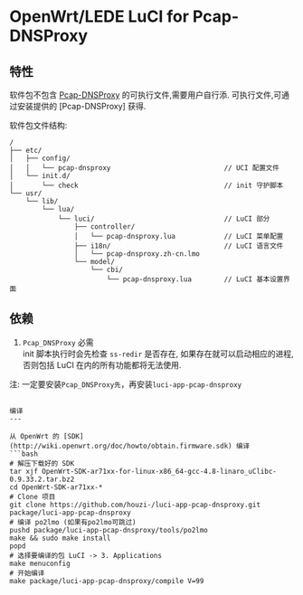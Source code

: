 OpenWrt/LEDE LuCI for Pcap-DNSProxy
===

特性
---

软件包不包含 [Pcap-DNSProxy](https://github.com/wongsyrone/openwrt-Pcap_DNSProxy) 的可执行文件,需要用户自行添.
可执行文件,可通过安装提供的 [Pcap-DNSProxy] 获得.  

软件包文件结构:
```
/
├── etc/
│   ├── config/
│   │   └── pcap-dnsproxy                            // UCI 配置文件
│   └── init.d/
│       └── check                                    // init 守护脚本
└── usr/
    └── lib/
        └── lua/
            └── luci/                                // LuCI 部分
                ├── controller/
                │   └── pcap-dnsproxy.lua            // LuCI 菜单配置
                ├── i18n/                            // LuCI 语言文件
                │   └── pcap-dnsproxy.zh-cn.lmo
                └── model/
                    └── cbi/
                        └── pcap-dnsproxy.lua        // LuCI 基本设置界面
```

依赖
---

 1. `Pcap_DNSProxy` 必需  
    init 脚本执行时会先检查 `ss-redir` 是否存在,
    如果存在就可以启动相应的进程,
    否则包括 LuCI 在内的所有功能都将无法使用.

注: 一定要安装`Pcap_DNSProxy先`，再安装`luci-app-pcap-dnsproxy`
```

编译
---

从 OpenWrt 的 [SDK](http://wiki.openwrt.org/doc/howto/obtain.firmware.sdk) 编译  
```bash
# 解压下载好的 SDK
tar xjf OpenWrt-SDK-ar71xx-for-linux-x86_64-gcc-4.8-linaro_uClibc-0.9.33.2.tar.bz2
cd OpenWrt-SDK-ar71xx-*
# Clone 项目
git clone https://github.com/houzi-/luci-app-pcap-dnsproxy.git package/luci-app-pcap-dnsproxy
# 编译 po2lmo (如果有po2lmo可跳过)
pushd package/luci-app-pcap-dnsproxy/tools/po2lmo
make && sudo make install
popd
# 选择要编译的包 LuCI -> 3. Applications
make menuconfig
# 开始编译
make package/luci-app-pcap-dnsproxy/compile V=99
```
